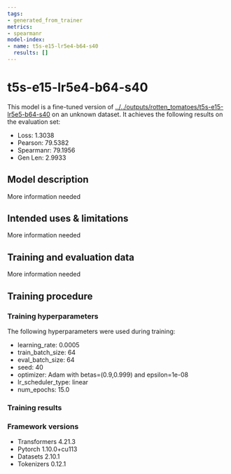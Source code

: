 ```yaml
---
tags:
- generated_from_trainer
metrics:
- spearmanr
model-index:
- name: t5s-e15-lr5e4-b64-s40
  results: []
---
```


<!-- This model card has been generated automatically according to the information the Trainer had access to. You
should probably proofread and complete it, then remove this comment. -->

# t5s-e15-lr5e4-b64-s40

This model is a fine-tuned version of [../../outputs/rotten_tomatoes/t5s-e15-lr5e5-b64-s40](https://huggingface.co/../../outputs/rotten_tomatoes/t5s-e15-lr5e5-b64-s40) on an unknown dataset.
It achieves the following results on the evaluation set:
- Loss: 1.3038
- Pearson: 79.5382
- Spearmanr: 79.1956
- Gen Len: 2.9933

## Model description

More information needed

## Intended uses & limitations

More information needed

## Training and evaluation data

More information needed

## Training procedure

### Training hyperparameters

The following hyperparameters were used during training:
- learning_rate: 0.0005
- train_batch_size: 64
- eval_batch_size: 64
- seed: 40
- optimizer: Adam with betas=(0.9,0.999) and epsilon=1e-08
- lr_scheduler_type: linear
- num_epochs: 15.0

### Training results



### Framework versions

- Transformers 4.21.3
- Pytorch 1.10.0+cu113
- Datasets 2.10.1
- Tokenizers 0.12.1
